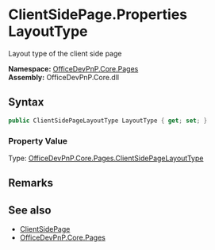 # ClientSidePage.Properties LayoutType
 Layout type of the client side page   

**Namespace:** [OfficeDevPnP.Core.Pages](OfficeDevPnP.Core.Pages.md)  
**Assembly:** OfficeDevPnP.Core.dll  
## Syntax
```C#
public ClientSidePageLayoutType LayoutType { get; set; }
```

### Property Value
Type: [OfficeDevPnP.Core.Pages.ClientSidePageLayoutType](OfficeDevPnP.Core.Pages.ClientSidePageLayoutType.md)  

## Remarks
  
## See also
- [ClientSidePage](OfficeDevPnP.Core.Pages.ClientSidePage.md) 
- [OfficeDevPnP.Core.Pages](OfficeDevPnP.Core.Pages.md) 
